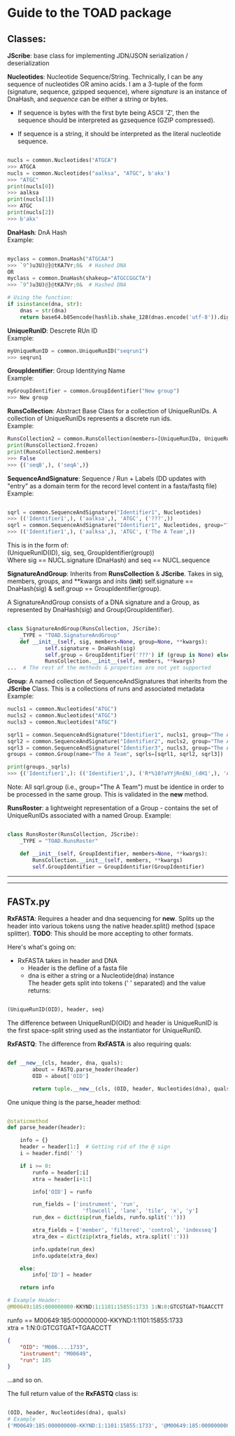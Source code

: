 # Guide to the TOAD package

## Classes:

**JScribe**: base class for implementing JDN/JSON serialization / deserialization

**Nucleotides**: Nucleotide Sequence/String. Technically, I can be any sequence of nucleotides OR amino acids.
I am a 3-tuple of the form (signature, sequence, gzipped sequence), where _signature_ is an instance of DnaHash, and _sequence_ can be either a string or bytes.

- If sequence is bytes with the first byte being ASCII 'Z', then the sequence should be interpreted as gzsequence (GZIP compressed).

- If sequence is a string, it should be interpreted as the literal nucleotide sequence.

```python

nucls = common.Nucleotides("ATGCA")
>>> ATGCA
nucls = common.Nucleotides("aalksa", "ATGC", b'akx')
>>> "ATGC"
print(nucls[0])
>>> aalksa
print(nucls[1])
>>> ATGC
print(nucls[2])
>>> b'akx'

```

**DnaHash**: DnA Hash  
Example:

```python

myclass = common.DnaHash("ATGCAA")
>>> `9^)u3U)@}@tKA7Vr;0&  # Hashed DNA
OR
myclass = common.DnaHash(shakeup="ATGCCGGCTA")
>>> `9^)u3U)@}@tKA7Vr;0&  # Hashed DNA

# Using the function:
if isinstance(dna, str):
    dnas = str(dna)
    return base64.b85encode(hashlib.shake_128(dnas.encode('utf-8')).digest(16)).decode('utf-8')
```

**UniqueRunID**: Descrete RUn ID  
Example:

```python
myUniqueRunID = common.UniqueRunID("seqrun1")
>>> seqrun1
```

**GroupIdentifier**: Group Identitying Name  
Example:

```python
myGroupIdentifier = common.GroupIdentifier("New group")
>>> New group
```

**RunsCollection**: Abstract Base Class for a collection of UniqueRunIDs. A collection of UniqueRunIDs represents a discrete run ids.  
Example:

```python
RunsCollection2 = common.RunsCollection(members=[UniqueRunIDa, UniqueRunIDb], frozen=False)
print(RunsCollection2.frozen)
print(RunsCollection2.members)
>>> False
>>> {('seqB',), ('seqA',)}
```

**SequenceAndSignature**: Sequence / Run + Labels (DD updates with "entry" as a domain term for the record level content in a fasta/fastq file)  
Example:

```python

sqrl = common.SequenceAndSignature("Identifier1", Nucleotides)
>>> (('Identifier1',), ('aalksa',), 'ATGC', ('???',))
sqrl = common.SequenceAndSignature("Identifier1", Nucleotides, group="The A Team")
>>> (('Identifier1',), ('aalksa',), 'ATGC', ('The A Team',))

```

This is in the form of:  
(UniqueRunID(ID), sig, seq, GroupIdentifier(group))  
Where sig == NUCL.signature (DnaHash) and seq == NUCL.sequence

**SignatureAndGroup**: Inherits from **RunsCollection** & **JScribe**. Takes in sig, members, groups, and \*\*kwargs and inits (**init**) self.signature == DnaHash(sig) & self.group == GroupIdentifier(group).

A SignatureAndGroup consists of a DNA signature and a Group, as represented by DnaHash(sig) and Group(GroupIdentifier).

```python

class SignatureAndGroup(RunsCollection, JScribe):
    _TYPE = "TOAD.SignatureAndGroup"
    def __init__(self, sig, members=None, group=None, **kwargs):
            self.signature = DnaHash(sig)
            self.group = GroupIdentifier('???') if (group is None) else GroupIdentifier(group)
            RunsCollection.__init__(self, members, **kwargs)
...  # The rest of the methods & properties are not yet supported

```

**Group**: A named collection of SequenceAndSignatures that inherits from the **JScribe** Class. This is a collections of runs and associated metadata  
Example:

```python
nucls1 = common.Nucleotides("ATGC")
nucls2 = common.Nucleotides("ATGC")
nucls3 = common.Nucleotides("ATGC")

sqrl1 = common.SequenceAndSignature("Identifier1", nucls1, group="The A Team")
sqrl2 = common.SequenceAndSignature("Identifier2", nucls2, group="The A Team")
sqrl3 = common.SequenceAndSignature("Identifier3", nucls3, group="The A Team")
groups = common.Group(name="The A Team", sqrls=[sqrl1, sqrl2, sqrl3])

print(groups._sqrls)
>>> {('Identifier1',): (('Identifier1',), ('R*%10?aYYjRnEN)_(dH1',), 'ATGC', ('The A Team',)), ('Identifier2',): (('Identifier2',), ('R*%10?aYYjRnEN)_(dH1',), 'ATGC', ('The A Team',)), ('Identifier3',): (('Identifier3',), ('R*%10?aYYjRnEN)_(dH1',), 'ATGC', ('The A Team',))}
```

Note: All sqrl.group (i.e., group="The A Team") must be identice in order to be processed in the same group. This is validated in the **new** method.

**RunsRoster**: a lightweight representation of a Group - contains the set of UniqueRunIDs associated with a named Group.
Example:

```python

class RunsRoster(RunsCollection, JScribe):
    _TYPE = "TOAD.RunsRoster"

    def __init__(self, GroupIdentifier, members=None, **kwargs):
        RunsCollection.__init__(self, members, **kwargs)
        self.GroupIdentifier = GroupIdentifier(GroupIdentifier)

```

---

---

## FASTx.py

**RxFASTA**: Requires a header and dna sequencing for **new**. Splits up the header into various tokens usng the native header.split() method (space splitter). **TODO**: This should be more accepting to other formats.

Here's what's going on:

- RxFASTA takes in header and DNA
  - Header is the defline of a fasta file
  - dna is either a string or a Nucleotide(dna) instance  
    The header gets split into tokens (' ' separated) and the value returns:

```python

(UniqueRunID(OID), header, seq)

```

The difference between UniqueRunID(OID) and header is UniqueRunID is the first space-split string used as the instantiator for UniqueRunID.

**RxFASTQ**: The difference from **RxFASTA** is also requiring quals:

```python

def __new__(cls, header, dna, quals):
        about = FASTQ.parse_header(header)
        OID = about['OID']

        return tuple.__new__(cls, (OID, header, Nucleotides(dna), quals))

```

One unique thing is the parse_header method:

```python

@staticmethod
def parse_header(header):

    info = {}
    header = header[1:]  # Getting rid of the @ sign
    i = header.find(' ')

    if i >= 0:
        runfo = header[:i]
        xtra = header[i+1:]

        info['OID'] = runfo

        run_fields = ['instrument', 'run',
                        'flowcell', 'lane', 'tile', 'x', 'y']
        run_dex = dict(zip(run_fields, runfo.split(':')))

        xtra_fields = ['member', 'filtered', 'control', 'indexseq']
        xtra_dex = dict(zip(xtra_fields, xtra.split(':')))

        info.update(run_dex)
        info.update(xtra_dex)

    else:
        info['ID'] = header

    return info

# Example Header:
@M00649:185:000000000-KKYND:1:1101:15855:1733 1:N:0:GTCGTGAT+TGAACCTT
```

runfo == M00649:185:000000000-KKYND:1:1101:15855:1733  
xtra = 1:N:0:GTCGTGAT+TGAACCTT

```JSON
{
    "OID": "M006....1733",
    "instrument": "M00649",
    "run": 185
}

```

...and so on.

The full return value of the **RxFASTQ** class is:

```python

(OID, header, Nucleotides(dna), quals)
# Example
('M00649:185:000000000-KKYND:1:1101:15855:1733', '@M00649:185:000000000-KKYND:1:1101:15855:1733 1:N:0:GTCGTGAT+TGAACCTT', (('C^Gel37@>3SBXkt5tFE)',), 'GTGTCAGCAGCCGCGGTAATACGTAGGTGGCAAGCGTTATCCGGAATCATTGGGCGTAAAGGGTGCGTAGGTGGCGTACTAAG', None), 'ABBBBFFFFFFBGGGGGGGGGGHHHHGGHGHHHGHGGG2GHHGGGGGGHHHHGHHGGEGHHHGFFFGFEFFFGGHEGGGHHHG')

```
